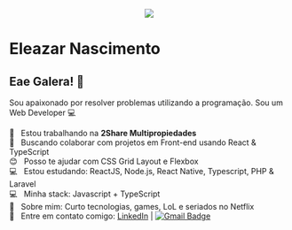 <p align="center">
  <img width="auto" src="https://miro.medium.com/max/1360/1*VON9gHTrzeHZbHfXsqfzEA.gif">
</p>

# Eleazar Nascimento

## Eae Galera! 👋
Sou apaixonado por resolver problemas utilizando a programação.
Sou um Web Developer :computer:

 :rocket:  &nbsp; Estou trabalhando na **2Share Multipropiedades**
 <br/> :purple_heart: &nbsp; Buscando colaborar com projetos em Front-end usando React & TypeScript
 <br/> :blush: &nbsp; Posso te ajudar com CSS Grid Layout e Flexbox
 <br/> :computer: &nbsp; Estou estudando: ReactJS, Node.js, React Native, Typescript, PHP & Laravel
 <br/> :computer: &nbsp; Minha stack: Javascript + TypeScript
 <br/> 💬  &nbsp; Sobre mim: Curto tecnologias, games, LoL e seriados no Netflix
 <br/> :email: &nbsp; Entre em contato comigo: [LinkedIn](https://br.linkedin.com/in/eleazar-da-silva-nascimento-ba033816b)
| 
[![Gmail Badge](https://img.shields.io/badge/-eleazar.nascimento@gmail.com-c14438?style=flat-square&logo=Gmail&logoColor=white&link=mailto:eleazar.nascimento@gmail.com)](mailto:eleazar.nascimento@gmail.com)

